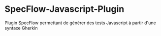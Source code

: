 SpecFlow-Javascript-Plugin
==========================

Plugin SpecFlow permettant de générer des tests Javascript à partir d'une syntaxe Gherkin
